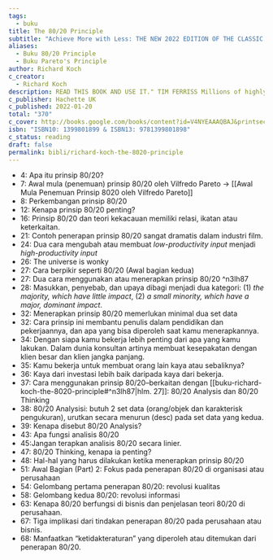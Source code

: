 ```yaml
---
tags:
  - buku
title: The 80/20 Principle
subtitle: "Achieve More with Less: THE NEW 2022 EDITION OF THE CLASSIC BESTSELLER"
aliases:
  - Buku 80/20 Principle
  - Buku Pareto's Principle
author: Richard Koch
c_creator:
  - Richard Koch
description: READ THIS BOOK AND USE IT." TIM FERRISS Millions of highly effective people have become more successful by understanding the simple fact that 80% of your results come from 20% of your efforts. All you have to do is identify the 20 percent that leads to 80 percent. The 80/20 Principle shows you how. Richard Koch's million-copy-selling global bestseller is now completely revised and updated, and more powerful and essential than ever. He reveals how the principle works and shows how to use it in a systematic and practical way to vastly increase your effectiveness, and improve your career. The unspoken corollary to the 80/20 principle is that little of what you spend your time on actually counts. But by concentrating on those things that do, you can unlock the enormous potential of the magic 20 percent. Discover how to identify the few methods that will lead to great results, and use them alone. Avoid hard work. Don't push water uphill. Be very selective in what you do. Have a great life. 80/20 is the essential tool for anyone who wants to succeed. Be more effective with less effort by learning how to leverage the 80/20 principle."
c_publisher: Hachette UK
c_published: 2022-01-20
total: "370"
c_cover: http://books.google.com/books/content?id=V4NYEAAAQBAJ&printsec=frontcover&img=1&zoom=1&edge=curl&source=gbs_api
isbn: "ISBN10: 1399801899 & ISBN13: 9781399801898"
c_status: reading
draft: false
permalink: bibli/richard-koch-the-8020-principle
---
```


- 4: Apa itu prinsip 80/20? 
- 7: Awal mula (penemuan) prinsip 80/20 oleh Vilfredo Pareto → [[Awal Mula Penemuan Prinsip 8020 oleh Vilfredo Pareto]] 
- 8: Perkembangan prinsip 80/20
- 12: Kenapa prinsip 80/20 penting?
- 16: Prinsip 80/20 dan teori kekacauan memiliki relasi, ikatan atau keterkaitan.
- 21: Contoh penerapan prinsip 80/20 sangat dramatis dalam industri film.
- 24: Dua cara mengubah atau membuat *low-productivity input* menjadi *high-productivity input*
- 26: The universe is wonky
- 27: Cara berpikir seperti 80/20 (Awal bagian kedua)
- 27: Dua cara menggunakan atau menerapkan prinsip 80/20  ^n3lh87
- 28: Masukkan, penyebab, dan upaya dibagi menjadi dua kategori: (1) *the majority, which have little impact*, (2) *a small minority, which have a major, dominant impact*.
- 32: Menerapkan prinsip 80/20 memerlukan minimal dua set data
- 32: Cara prinsip ini membantu penulis dalam pendidikan dan pekerjaannya, dan apa yang bisa diperoleh saat kamu menerapkannya.
- 34: Dengan siapa kamu bekerja lebih penting dari apa yang kamu lakukan. Dalam dunia konsultan artinya membuat kesepakatan dengan klien besar dan klien jangka panjang.
- 35: Kamu bekerja untuk membuat orang lain kaya atau sebaliknya?
- 36: Kaya dari investasi lebih baik daripada kaya dari bekerja.
- 37: Cara menggunakan prinsip 80/20–berkaitan dengan [[buku-richard-koch-the-8020-principle#^n3lh87|hlm. 27]]: 80/20 Analysis dan 80/20 Thinking
- 38: 80/20 Analysisi: butuh 2 set data (orang/objek dan karakterisk pengukuran), urutkan secara menurun (desc) pada set data yang kedua.
- 39: Kenapa disebut 80/20 Analysis?
- 43: Apa fungsi analisis 80/20
- 45:Jangan terapkan analisis 80/20 secara linier.
- 47: 80/20 Thinking, kenapa ia penting?
- 48: Hal-hal yang harus dilakukan ketika menerapkan prinsip 80/20
- 51: Awal Bagian (Part) 2: Fokus pada penerapan 80/20 di organisasi atau perusahaan
- 54: Gelombang pertama penerapan 80/20: revolusi kualitas
- 58: Gelombang kedua 80/20: revolusi informasi
- 63: Kenapa 80/20 berfungsi di bisnis dan penjelasan teori 80/20 di perusahaan.
- 67: Tiga implikasi dari tindakan penerapan 80/20 pada perusahaan atau bisnis.
- 68: Manfaatkan “ketidakteraturan” yang diperoleh atau ditemukan dari penerapan 80/20.